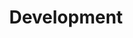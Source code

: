 ---
title: "Development"
short_description: "Creative interaction design for my client who done work"
image: "/assets/imgs/service/rm/icon/service-icon-2.png"
meta:
  meta_title: "Development"
  meta_description: "Development description"
---